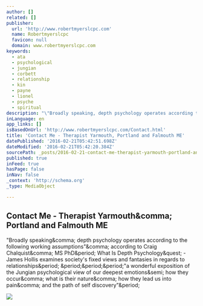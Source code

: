 ```yaml
---
author: []
related: []
publisher:
  url: 'http://www.robertmyerslcpc.com'
  name: Robertmyerslcpc
  favicon: null
  domain: www.robertmyerslcpc.com
keywords:
  - ata
  - psychological
  - jungian
  - corbett
  - relationship
  - kin
  - payne
  - lionel
  - psyche
  - spiritual
description: "\"Broadly speaking, depth psychology operates according to the following working assumptions\", according to Craig Chalquist, MS PhD. What Is Depth Psychology? - James Hollis examines society's fixed views and fantasies in regards to relationships. ...\"a wonderful exposition of the Jungian psychological view of our deepest emotions; how they occur, what is their nature, how they lead us into pain, and the path of self discovery\"."
inLanguage: en
app_links: []
isBasedOnUrl: 'http://www.robertmyerslcpc.com/Contact.html'
title: 'Contact Me - Therapist Yarmouth, Portland and Falmouth ME'
datePublished: '2016-02-21T05:42:51.698Z'
dateModified: '2016-02-21T05:42:20.384Z'
sourcePath: _posts/2016-02-21-contact-me-therapist-yarmouth-portland-and-falmouth-me.md
published: true
inFeed: true
hasPage: false
inNav: false
_context: 'http://schema.org'
_type: MediaObject

---
```

<article style=""><h1>Contact Me - Therapist Yarmouth&amp;comma; Portland and Falmouth ME</h1><p>"Broadly speaking&amp;comma; depth psychology operates according to the following working assumptions"&amp;comma; according to Craig Chalquist&amp;comma; MS PhD&amp;period; What Is Depth Psychology&amp;quest; - James Hollis examines society's fixed views and fantasies in regards to relationships&amp;period; &amp;period;&amp;period;&amp;period;"a wonderful exposition of the Jungian psychological view of our deepest emotions&amp;semi; how they occur&amp;comma; what is their nature&amp;comma; how they lead us into pain&amp;comma; and the path of self discovery"&amp;period;</p><img src="http://www.robertmyerslcpc.com/files/QuickSiteImages/bg_grundge.gif" /></article>